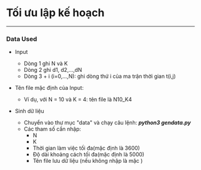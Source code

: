 # Tối ưu lập kế hoạch

___
### Data Used
- Input
    - Dòng 1 ghi N và K
    - Dòng 2 ghi d1, d2,...,dN
    - Dòng 3 + i (i=0,...,N): ghi dòng thứ i của ma trận thời gian t(i,j)
  
- Tên file mặc định của Input:
  - Ví dụ, với N = 10 và K = 4: tên file là N10_K4
    
- Sinh dữ liệu 
    - Chuyển vào thư mục "data" và chạy câu lệnh: _**python3 gendata.py**_ 
    - Các tham số cần nhập:
        - N
        - K
        - Thời gian làm việc tối đa(mặc định là 3600)
        - Độ dài khoảng cách tối đa(mặc định là 5000)
        - Tên file lưu dữ liệu (nếu không nhập là mặc ) 

